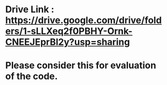 # Drive Link : https://drive.google.com/drive/folders/1-sLLXeq2f0PBHY-Ornk-CNEEJEprBl2y?usp=sharing
# Please consider this for evaluation of the code.
